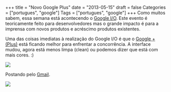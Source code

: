 +++
title = "Novo Google Plus"
date = "2013-05-15"
draft = false
Categories = ["portugues", "google"]
Tags = ["portugues", "google"]
+++
Como muitos sabem, essa semana está acontecendo o [Google
I/O](https://developers.google.com/events/io/). Este evento é
teoricamente feito para desenvolvedores mas o grande impacto é para a
imprensa com novos produtos e acréscimo produtos existentes.

Uma das coisas imediatas à realização do Google I/O é que o [Google +
(Plus)](https://plus.google.com/) está ficando melhor para enfrentar a
concorrência. A interface mudou, agora está menos limpa (clean) ou
podemos dizer que está com mais cores. :)

![](/images/g+_fullscreen.png)

Postando pelo [Gmail](http://www.gmail.com).

![](/images/g+_gmail.png)
